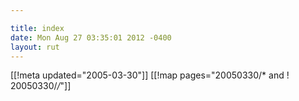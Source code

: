 ```yaml
---

title: index
date: Mon Aug 27 03:35:01 2012 -0400
layout: rut
---
```


[[!meta updated="2005-03-30"]]
[[!map pages="20050330/* and ! 20050330/*/*"]]
